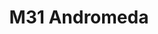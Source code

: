 ---
  title: M31 Andromeda
  caption: 
  draft: false
  category: galaxies
  image: /catalogue/20201211-M31-Andromeda.jpg
  gallery: false
  photographer: Ian Kluhsman
  location: Aurora CO
  capturedAt: 2020-12-11 22:43:00
  publishedAt: 2020-12-12 10:33:00
  camera: ZWO CCD ASI183MC Pro
  lens: 
  filter: 
  telescope: Explore Scientific ED102-FCD100
  telescopeMount: Explore Scientific EXOS II w/PMC-Eight
  telescopeAperture: 102mm
  isoSpeed: 
  focalLength: 714mm
  focalRatio: f/7
  exposuresTaken: 30
  exposureLengthInSec: 180
  exposureTimeInMin: 90 
  exposuresIntegrated: 30
  exposureTimeIntegratedInMin: 90
  calibrationFrames: [Flat,Dark,Bias]
  imageAcquisitionSoftware: KStars/EKOS
  telescopeAutoGuidingSoftware: KStars/EKOS
  calibrationSoftware: PixInsight
  imageProcessingSoftware: PixInsight
---